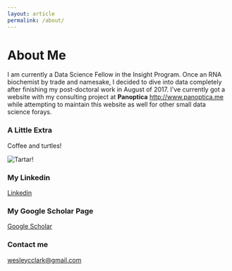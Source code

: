 ```yaml
---
layout: article
permalink: /about/
---
```


# About Me
I am currently a Data Science Fellow in the Insight Program. Once an RNA biochemist by trade and namesake, I decided to dive into data completely after finishing my post-doctoral work in August of 2017. I've currently got a website with my consulting project at **Panoptica** <http://www.panoptica.me> while attempting to maintain this website as well for other small data science forays.



### A Little Extra
Coffee and turtles! 

![Tartar!](https://raw.githubusercontent.com/wescclark/wescclark.github.io/master/images/0606171801a.jpg)

### My Linkedin

[Linkedin](https://www.linkedin.com/in/wesley-c-clark)

### My Google Scholar Page

[Google Scholar](https://scholar.google.com/citations?user=kkj41fsAAAAJ&hl=en&oi=sra)

### Contact me

[wesleycclark@gmail.com](mailto:wesleycclark@gmail.com)
